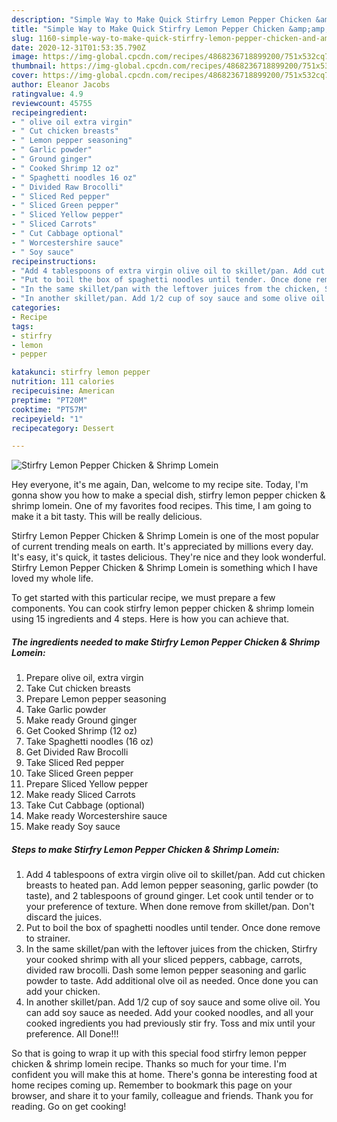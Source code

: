 ```yaml
---
description: "Simple Way to Make Quick Stirfry Lemon Pepper Chicken &amp;amp; Shrimp Lomein"
title: "Simple Way to Make Quick Stirfry Lemon Pepper Chicken &amp;amp; Shrimp Lomein"
slug: 1160-simple-way-to-make-quick-stirfry-lemon-pepper-chicken-and-amp-shrimp-lomein
date: 2020-12-31T01:53:35.790Z
image: https://img-global.cpcdn.com/recipes/4868236718899200/751x532cq70/stirfry-lemon-pepper-chicken-shrimp-lomein-recipe-main-photo.jpg
thumbnail: https://img-global.cpcdn.com/recipes/4868236718899200/751x532cq70/stirfry-lemon-pepper-chicken-shrimp-lomein-recipe-main-photo.jpg
cover: https://img-global.cpcdn.com/recipes/4868236718899200/751x532cq70/stirfry-lemon-pepper-chicken-shrimp-lomein-recipe-main-photo.jpg
author: Eleanor Jacobs
ratingvalue: 4.9
reviewcount: 45755
recipeingredient:
- " olive oil extra virgin"
- " Cut chicken breasts"
- " Lemon pepper seasoning"
- " Garlic powder"
- " Ground ginger"
- " Cooked Shrimp 12 oz"
- " Spaghetti noodles 16 oz"
- " Divided Raw Brocolli"
- " Sliced Red pepper"
- " Sliced Green pepper"
- " Sliced Yellow pepper"
- " Sliced Carrots"
- " Cut Cabbage optional"
- " Worcestershire sauce"
- " Soy sauce"
recipeinstructions:
- "Add 4 tablespoons of extra virgin olive oil to skillet/pan. Add cut chicken breasts to heated pan. Add lemon pepper seasoning, garlic powder (to taste), and 2 tablespoons of ground ginger. Let cook until tender or to your preference of texture. When done remove from skillet/pan. Don&#39;t discard the juices."
- "Put to boil the box of spaghetti noodles until tender. Once done remove to strainer."
- "In the same skillet/pan with the leftover juices from the chicken, Stirfry your cooked shrimp with all your sliced peppers, cabbage, carrots, divided raw brocolli. Dash some lemon pepper seasoning and garlic powder to taste. Add additional olve oil as needed. Once done you can add your chicken."
- "In another skillet/pan. Add 1/2 cup of soy sauce and some olive oil. You can add soy sauce as needed. Add your cooked noodles, and all your cooked ingredients you had previously stir fry. Toss and mix until your preference. All Done!!!"
categories:
- Recipe
tags:
- stirfry
- lemon
- pepper

katakunci: stirfry lemon pepper 
nutrition: 111 calories
recipecuisine: American
preptime: "PT20M"
cooktime: "PT57M"
recipeyield: "1"
recipecategory: Dessert

---
```



![Stirfry Lemon Pepper Chicken &amp; Shrimp Lomein](https://img-global.cpcdn.com/recipes/4868236718899200/751x532cq70/stirfry-lemon-pepper-chicken-shrimp-lomein-recipe-main-photo.jpg)

Hey everyone, it's me again, Dan, welcome to my recipe site. Today, I'm gonna show you how to make a special dish, stirfry lemon pepper chicken &amp; shrimp lomein. One of my favorites food recipes. This time, I am going to make it a bit tasty. This will be really delicious.

Stirfry Lemon Pepper Chicken &amp; Shrimp Lomein is one of the most popular of current trending meals on earth. It's appreciated by millions every day. It's easy, it's quick, it tastes delicious. They're nice and they look wonderful. Stirfry Lemon Pepper Chicken &amp; Shrimp Lomein is something which I have loved my whole life.




To get started with this particular recipe, we must prepare a few components. You can cook stirfry lemon pepper chicken &amp; shrimp lomein using 15 ingredients and 4 steps. Here is how you can achieve that.

<!--inarticleads1-->

##### The ingredients needed to make Stirfry Lemon Pepper Chicken &amp; Shrimp Lomein:

1. Prepare  olive oil, extra virgin
1. Take  Cut chicken breasts
1. Prepare  Lemon pepper seasoning
1. Take  Garlic powder
1. Make ready  Ground ginger
1. Get  Cooked Shrimp (12 oz)
1. Take  Spaghetti noodles (16 oz)
1. Get  Divided Raw Brocolli
1. Take  Sliced Red pepper
1. Take  Sliced Green pepper
1. Prepare  Sliced Yellow pepper
1. Make ready  Sliced Carrots
1. Take  Cut Cabbage (optional)
1. Make ready  Worcestershire sauce
1. Make ready  Soy sauce




<!--inarticleads2-->

##### Steps to make Stirfry Lemon Pepper Chicken &amp; Shrimp Lomein:

1. Add 4 tablespoons of extra virgin olive oil to skillet/pan. Add cut chicken breasts to heated pan. Add lemon pepper seasoning, garlic powder (to taste), and 2 tablespoons of ground ginger. Let cook until tender or to your preference of texture. When done remove from skillet/pan. Don&#39;t discard the juices.
1. Put to boil the box of spaghetti noodles until tender. Once done remove to strainer.
1. In the same skillet/pan with the leftover juices from the chicken, Stirfry your cooked shrimp with all your sliced peppers, cabbage, carrots, divided raw brocolli. Dash some lemon pepper seasoning and garlic powder to taste. Add additional olve oil as needed. Once done you can add your chicken.
1. In another skillet/pan. Add 1/2 cup of soy sauce and some olive oil. You can add soy sauce as needed. Add your cooked noodles, and all your cooked ingredients you had previously stir fry. Toss and mix until your preference. All Done!!!




So that is going to wrap it up with this special food stirfry lemon pepper chicken &amp; shrimp lomein recipe. Thanks so much for your time. I'm confident you will make this at home. There's gonna be interesting food at home recipes coming up. Remember to bookmark this page on your browser, and share it to your family, colleague and friends. Thank you for reading. Go on get cooking!
